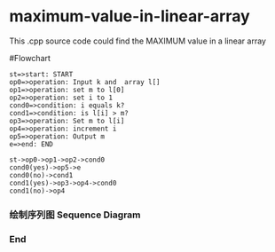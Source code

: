 # maximum-value-in-linear-array
This .cpp source code could find the MAXIMUM value in a linear array

#Flowchart

```flow
st=>start: START
op0=>operation: Input k and  array l[]
op1=>operation: set m to l[0]
op2=>operation: set i to 1
cond0=>condition: i equals k?
cond1=>condition: is l[i] > m?
op3=>operation: Set m to l[i]
op4=>operation: increment i
op5=>operation: Output m
e=>end: END

st->op0->op1->op2->cond0
cond0(yes)->op5->e
cond0(no)->cond1
cond1(yes)->op3->op4->cond0
cond1(no)->op4
```
                    
### 绘制序列图 Sequence Diagram

### End
